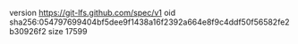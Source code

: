 version https://git-lfs.github.com/spec/v1
oid sha256:054797699404bf5dee9f1438a16f2392a664e8f9c4ddf50f56582fe2b30926f2
size 17599
